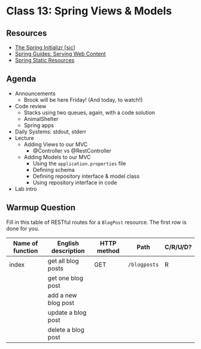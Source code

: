 # Class 13: Spring Views & Models

## Resources
* [The Spring Initializr \[sic\]](https://start.spring.io/)
* [Spring Guides: Serving Web Content](https://spring.io/guides/gs/serving-web-content/)
* [Spring Static Resources](https://spring.io/blog/2013/12/19/serving-static-web-content-with-spring-boot)

## Agenda
- Announcements
    - Brook will be here Friday! (And today, to watch!)
- Code review
    - Stacks using two queues, again, with a code solution
    - AnimalShelter
    - Spring apps
- Daily Systems: stdout, stderr
- Lecture
    - Adding Views to our MVC
        - @Controller vs @RestController
    - Adding Models to our MVC
        - Using the `application.properties` file
        - Defining schema
        - Defining repository interface & model class
        - Using repository interface in code
- Lab intro

## Warmup Question
Fill in this table of RESTful routes for a `BlogPost` resource. The first row is done for you.

|Name of function | English description | HTTP method | Path | C/R/U/D?|
|-----------------|---------------------|-------------|------|---------|
|index            | get all blog posts  | GET         | `/blogposts` | R|
|                 | get one blog post   | | | |
|                 | add a new blog post | | | |
|                 | update a blog post  | | | |
|                 | delete a blog post  | | | |
